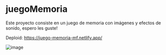 # juegoMemoria
Este proyecto consiste en un juego de memoria con imágenes y efectos de sonido, espero les guste!

Deploid: https://juego-memoria-mf.netlify.app/

![image](https://user-images.githubusercontent.com/88450891/219900894-c51ea031-eb0b-463e-b8b6-fad81db4978b.png)

